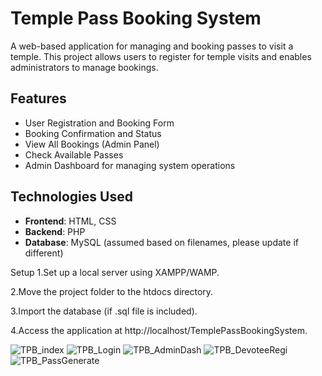# Temple Pass Booking System

A web-based application for managing and booking passes to visit a temple. This project allows users to register for temple visits and enables administrators to manage bookings.

## Features

- User Registration and Booking Form
- Booking Confirmation and Status
- View All Bookings (Admin Panel)
- Check Available Passes
- Admin Dashboard for managing system operations

## Technologies Used

- **Frontend**: HTML, CSS
- **Backend**: PHP
- **Database**: MySQL (assumed based on filenames, please update if different)


Setup
1.Set up a local server using XAMPP/WAMP.

2.Move the project folder to the htdocs directory.

3.Import the database (if .sql file is included).

4.Access the application at http://localhost/TemplePassBookingSystem.


![TPB_index](https://github.com/user-attachments/assets/ec064482-4413-4ac5-853f-00a33c5a10fd)
![TPB_Login](https://github.com/user-attachments/assets/f1530cc8-4cec-4932-b5f9-1fc8893180c2)
![TPB_AdminDash](https://github.com/user-attachments/assets/ae61fde2-3379-4083-93d3-0e7f4555d54e)
![TPB_DevoteeRegi](https://github.com/user-attachments/assets/0ad0dc90-88b6-4b11-8c4e-a88a9d757dff)
![TPB_PassGenerate](https://github.com/user-attachments/assets/fac98bf9-91a1-4922-959a-5009b60d2f00)






